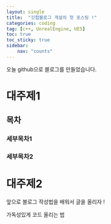 ```yaml
---
layout: single
title:  "깃헙블로그 개설의 첫 포스팅 !"
categories: coding
tag: [c++, UnrealEngine, UE5]
toc: true
toc_sticky: true
sidebar:
    nav: "counts"
---
```


오늘 github으로 블로그를 만들었습니다. 
# 대주제1
## 목차
### 세부목차1
### 세부목차2
# 대주제2
앞으로 블로그 작성법을 배워서 글을 올리자 !

가독성있게 코드 올리는 법 
<script src="https://gist.github.com/silverlnng/9041fafc1e59d44bf72538abad04699a.js"></script>
